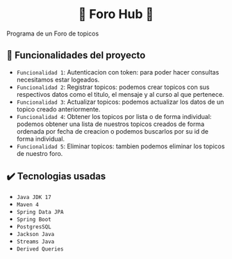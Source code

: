<h1 align="center"> 💬 Foro Hub 💬 </h1>
Programa de un Foro de topicos  

## 🔨 Funcionalidades del proyecto
- `Funcionalidad 1`: Autenticacion con token: para poder hacer consultas necesitamos estar logeados.
- `Funcionalidad 2`: Registrar topicos: podemos crear topicos con sus respectivos datos como el titulo, el mensaje y al curso al que pertenece.
- `Funcionalidad 3`: Actualizar topicos: podemos actualizar los datos de un topico creado anteriormente.
- `Funcionalidad 4`: Obtener los topicos por lista o de forma individual: podemos obtener una lista de nuestros topicos creados de forma ordenada por fecha de creacion o podemos buscarlos por su id de forma individual.
- `Funcionalidad 5`: Eliminar topicos: tambien podemos eliminar los topicos de nuestro foro. 

## ✔️ Tecnologias usadas
- `Java JDK 17`
- `Maven 4`
- `Spring Data JPA`
- `Spring Boot`
- `PostgresSQL`
- `Jackson Java`
- `Streams Java`
- `Derived Queries`
